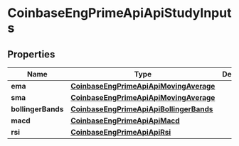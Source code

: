 
# CoinbaseEngPrimeApiApiStudyInputs

## Properties
Name | Type | Description | Notes
------------ | ------------- | ------------- | -------------
**ema** | [**CoinbaseEngPrimeApiApiMovingAverage**](CoinbaseEngPrimeApiApiMovingAverage.md) |  | 
**sma** | [**CoinbaseEngPrimeApiApiMovingAverage**](CoinbaseEngPrimeApiApiMovingAverage.md) |  | 
**bollingerBands** | [**CoinbaseEngPrimeApiApiBollingerBands**](CoinbaseEngPrimeApiApiBollingerBands.md) |  | 
**macd** | [**CoinbaseEngPrimeApiApiMacd**](CoinbaseEngPrimeApiApiMacd.md) |  | 
**rsi** | [**CoinbaseEngPrimeApiApiRsi**](CoinbaseEngPrimeApiApiRsi.md) |  | 



